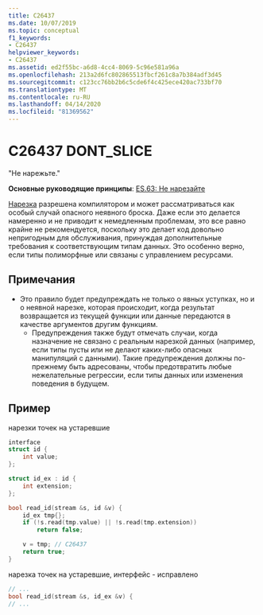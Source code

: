 ```yaml
---
title: C26437
ms.date: 10/07/2019
ms.topic: conceptual
f1_keywords:
- C26437
helpviewer_keywords:
- C26437
ms.assetid: ed2f55bc-a6d8-4cc4-8069-5c96e581a96a
ms.openlocfilehash: 213a2d6fc802865513fbcf261c8a7b384adf3d45
ms.sourcegitcommit: c123cc76bb2b6c5cde6f4c425ece420ac733bf70
ms.translationtype: MT
ms.contentlocale: ru-RU
ms.lasthandoff: 04/14/2020
ms.locfileid: "81369562"
---
```

# <a name="c26437-dont_slice"></a>C26437 DONT_SLICE

"Не нарежьте."

**Основные руководящие принципы**: [ES.63: Не нарезайте](https://github.com/isocpp/CppCoreGuidelines/blob/master/CppCoreGuidelines.md#Res-slice)

[Нарезка](https://en.wikipedia.org/wiki/Object_slicing) разрешена компилятором и может рассматриваться как особый случай опасного неявного броска. Даже если это делается намеренно и не приводит к немедленным проблемам, это все равно крайне не рекомендуется, поскольку это делает код довольно непригодным для обслуживания, принуждая дополнительные требования к соответствующим типам данных. Это особенно верно, если типы полиморфные или связаны с управлением ресурсами.

## <a name="remarks"></a>Примечания

- Это правило будет предупреждать не только о явных уступках, но и о неявной нарезке, которая происходит, когда результат возвращается из текущей функции или данные передаются в качестве аргументов другим функциям.
  - Предупреждения также будут отмечать случаи, когда назначение не связано с реальным нарезкой данных (например, если типы пусты или не делают каких-либо опасных манипуляций с данными). Такие предупреждения должны по-прежнему быть адресованы, чтобы предотвратить любые нежелательные регрессии, если типы данных или изменения поведения в будущем.

## <a name="example"></a>Пример

нарезки точек на устаревшие

```cpp
interface
struct id {
    int value;
};

struct id_ex : id {
    int extension;
};

bool read_id(stream &s, id &v) {
    id_ex tmp{};
    if (!s.read(tmp.value) || !s.read(tmp.extension))
        return false;

    v = tmp; // C26437
    return true;
}
```

нарезка точек на устаревшие, интерфейс - исправлено

```cpp
// ...
bool read_id(stream &s, id_ex &v) {
// ...
```
